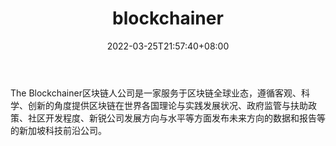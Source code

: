 ﻿---
weight: 
title: "blockchainer"
description: "The Blockchainer区块链人公司是一家服务于区块链全球业态，遵循客观、科学、创新的角度提供区块链在世界各国理论与实践发展状况、政府监管与扶助政策、社区开发程度、新锐公司发..."
date: 2022-03-25T21:57:40+08:00
lastmod: 2022-03-25T16:45:40+08:00
draft: false
authors: ["Metabd"]
featuredImage: "blockchainer.jpg"
link: ""
tags: ["投资机构","blockchainer"]
categories: ["navigation"]
navigation: ["投资机构"]
lightgallery: true
toc: true
pinned: false
recommend: false
recommend1: false
---
The Blockchainer区块链人公司是一家服务于区块链全球业态，遵循客观、科学、创新的角度提供区块链在世界各国理论与实践发展状况、政府监管与扶助政策、社区开发程度、新锐公司发展方向与水平等方面发布未来方向的数据和报告等的新加坡科技前沿公司。
